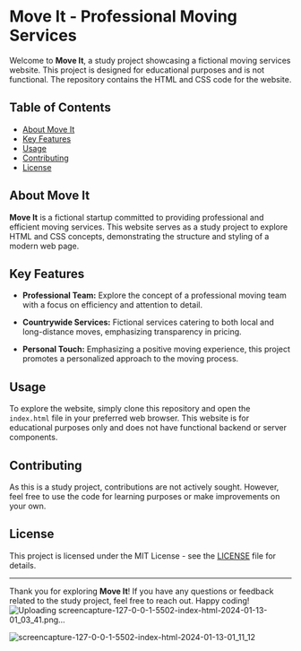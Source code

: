 # Move It - Professional Moving Services

Welcome to **Move It**, a study project showcasing a fictional moving services website. This project is designed for educational purposes and is not functional. The repository contains the HTML and CSS code for the website.

## Table of Contents

- [About Move It](#about-move-it)
- [Key Features](#key-features)
- [Usage](#usage)
- [Contributing](#contributing)
- [License](#license)

## About Move It

**Move It** is a fictional startup committed to providing professional and efficient moving services. This website serves as a study project to explore HTML and CSS concepts, demonstrating the structure and styling of a modern web page.

## Key Features

- **Professional Team:** Explore the concept of a professional moving team with a focus on efficiency and attention to detail.

- **Countrywide Services:** Fictional services catering to both local and long-distance moves, emphasizing transparency in pricing.

- **Personal Touch:** Emphasizing a positive moving experience, this project promotes a personalized approach to the moving process.

## Usage

To explore the website, simply clone this repository and open the `index.html` file in your preferred web browser. This website is for educational purposes only and does not have functional backend or server components.

## Contributing

As this is a study project, contributions are not actively sought. However, feel free to use the code for learning purposes or make improvements on your own.

## License

This project is licensed under the MIT License - see the [LICENSE](LICENSE) file for details.

---

Thank you for exploring **Move It**! If you have any questions or feedback related to the study project, feel free to reach out. Happy coding!![Uploading screencapture-127-0-0-1-5502-index-html-2024-01-13-01_03_41.png…]()

![screencapture-127-0-0-1-5502-index-html-2024-01-13-01_11_12](https://github.com/Yagoaguiar/PickerSite/assets/95005910/b9fed5f3-b958-47af-8cc3-345954a67d9a)
